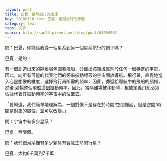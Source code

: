 ```yaml
---
layout: post
title: 巴夏：星際旅行的原理
key: 20180110_text_巴夏：星際旅行的原理
category: text
tags: 文字
source: http://san23.pixnet.net/blog/post/64094902
---
```



問：巴夏，你能給我從一個星系到另一個星系航行的例子嗎？

巴夏：是的！

有一個創造出來的隔離場包圍著飛船，分離出該領域區別於任何一個特定的宇宙，因此，向所有可能的代表他們的頻率振動標籤的宇宙開放導航。飛行員，直覺地進入心靈想像的維度，選擇飛行員所需的頻率，因此，傳遞給導航中的飛船的頻譜，然後 灌輸整個飛船這個振動頻率。因此，當隔離場被移動時，根據定義飛船必須佔據代表其振動頻率的宇宙中的位置去。

「要知道，我們簡單地理解為，一個對像不是存在於時間/空間裡面，但是空間/時間是對象的屬性，並可以改變。」

問：宇宙中有多少星系？

巴夏：無限個。

問：我們銀河系裡有多少顆具有智慧生命的行星？

巴夏：大約6千萬到7千萬
